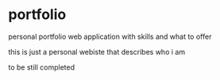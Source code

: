 # portfolio
personal portfolio web application 
with skills and what to offer 

this is just a personal webiste that describes who i am 


to be still completed 
